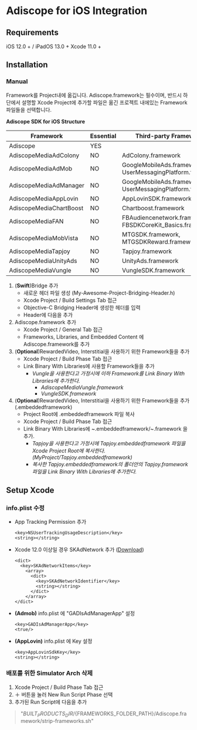 # Adiscope for iOS Integration


## Requirements
iOS 12.0 + / iPadOS 13.0 +
Xcode 11.0 +



## Installation

### Manual

Framework를 Project내에 옮깁니다. Adiscope.framework는 필수이며, 반드시 하단에서 설명할 Xcode Project에 추가할 파일은 옮긴 프로젝트 내에있는 Framework파일들을 선택합니다.

**Adiscope SDK for iOS Structure**

| Framework               | Essential | Third-party Frameworks                                       |
| ----------------------- | --------- | ------------------------------------------------------------ |
| Adiscope                | YES       |                                                              |
| AdiscopeMediaAdColony   | NO        | AdColony.framework                                           |
| AdiscopeMediaAdMob      | NO        | GoogleMobileAds.framework, UserMessagingPlatform.framework   |
| AdiscopeMediaAdManager  | NO        | GoogleMobileAds.framework, UserMessagingPlatform.framework   |
| AdiscopeMediaAppLovin   | NO        | AppLovinSDK.framework                                        |
| AdiscopeMediaChartBoost | NO        | Chartboost.framework                                         |
| AdiscopeMediaFAN        | NO        | FBAudiencenetwork.framework, FBSDKCoreKit_Basics.framework   |
| AdiscopeMediaMobVista   | NO        | MTGSDK.framework, MTGSDKReward.framework                     |
| AdiscopeMediaTapjoy     | NO        | Tapjoy.framework                                             |
| AdiscopeMediaUnityAds   | NO        | UnityAds.framework                                           |
| AdiscopeMediaVungle     | NO        | VungleSDK.framework                                          |



1. (**Swift**)Bridge 추가
   * 새로운 헤더 파일 생성 (My-Awesome-Project-Bridging-Header.h)
   * Xcode Project / Build Settings Tab 접근
   * Objective-C Bridging Header에 생성한 헤더를 입력
   * Header에 다음을 추가 
2. Adiscope.framework 추가
   * Xcode Project / General Tab 접근
   * Frameworks, Libraries, and Embedded Content 에 Adiscope.framework를 추가
3. (**Optional**)RewardedVideo, Interstitial을 사용하기 위한 Framework들을 추가
   * Xcode Project / Build Phase Tab 접근
   * Link Binary With Libraries에 사용할 Framework들을 추가 
     * *Vungle을 사용한다고 가정시에 이하 Framework를 Link Binary With Libraries에 추가한다.*
       * *AdiscopeMediaVungle.framework*
       * *VungleSDK.framework*
4. (**Optional**)RewardedVideo, Interstitial을 사용하기 위한 Framework들을 추가 (.embeddedframework)
   * Project Root에 .embeddedframework 파일 복사
   * Xcode Project / Build Phase Tab 접근
   * Link Binary With Libraries에 ~.embeddedframework/~.framework 을 추가.
     * *Tapjoy을 사용한다고 가정시에 Tapjoy.embeddedframework 파일을 Xcode Project Root에 복사한다. (MyProject/Tapjoy.embeddedframework)*
     * *복사한 Tapjoy.embeddedframework의 폴더안의 Tapjoy.framework파일을 Link Binary With Libraries에 추가한다.*



## Setup Xcode

### info.plist 수정

- App Tracking Permission 추가

	```
	<key>NSUserTrackingUsageDescription</key>
	<string></string>
	```


- Xcode 12.0 이상일 경우 SKAdNetwork 추가 ([Download](https://github.com/adiscope/Adiscope-iOS-Sample/releases/download/2.0.6.0/AdiscopeSkAdNetworks.plist))

  ```
  <dict>
    <key>SKAdNetworkItems</key>
      <array>
        <dict>
          <key>SKAdNetworkIdentifier</key>
          <string></string>
        </dict>
      </array>
  </dict>
  ```


- **(Admob)** info.plist 에 "GADIsAdManagerApp" 설정

	```
	<key>GADIsAdManagerApp</key>
	<true/>
	```


- **(AppLovin)** info.plist 에 Key 설정

	```
	<key>AppLovinSdkKey</key>
	<string></string>
	```

### 배포를 위한 Simulator Arch 삭제
1. Xcode Project / Build Phase Tab 접근
2. ＋ 버튼을 눌러 New Run Script Phase 선택
3. 추가된 Run Script에 다음을 추가
> "${BUILT_PRODUCTS_DIR}/${FRAMEWORKS_FOLDER_PATH}/Adiscope.framework/strip-frameworks.sh"
